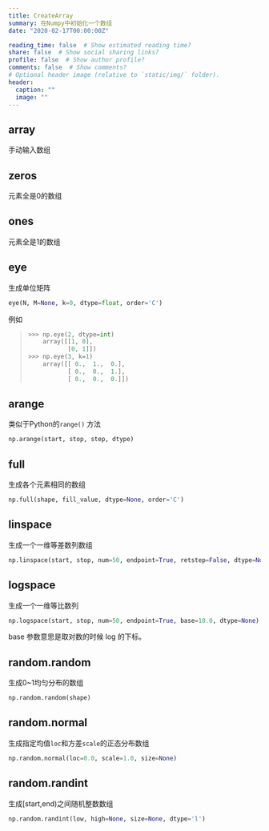 ```yaml
---
title: CreateArray
summary: 在Numpy中初始化一个数组
date: "2020-02-17T00:00:00Z"

reading_time: false  # Show estimated reading time?
share: false  # Show social sharing links?
profile: false  # Show author profile?
comments: false  # Show comments?
# Optional header image (relative to `static/img/` folder).
header:
  caption: ""
  image: ""
---
```


## array

手动输入数组

## zeros

元素全是0的数组

## ones

元素全是1的数组

## eye

生成单位矩阵

```python
eye(N, M=None, k=0, dtype=float, order='C')
```

例如

> ```python
> >>> np.eye(2, dtype=int)
>     array([[1, 0],
>            [0, 1]])
> >>> np.eye(3, k=1)
>     array([[ 0.,  1.,  0.],
>            [ 0.,  0.,  1.],
>            [ 0.,  0.,  0.]])
> ```

## arange

类似于Python的`range()` 方法

```python
np.arange(start, stop, step, dtype)
```

## full

生成各个元素相同的数组

```python
np.full(shape, fill_value, dtype=None, order='C')
```

## linspace

生成一个一维等差数列数组

```python
np.linspace(start, stop, num=50, endpoint=True, retstep=False, dtype=None)
```

## logspace

生成一个一维等比数列

```python
np.logspace(start, stop, num=50, endpoint=True, base=10.0, dtype=None)
```

base 参数意思是取对数的时候 log 的下标。



## random.random

生成0~1均匀分布的数组

```python
np.random.random(shape)
```

## random.normal

生成指定均值`loc`和方差`scale`的正态分布数组

```python
np.random.normal(loc=0.0, scale=1.0, size=None)
```

## random.randint

生成[start,end)之间随机整数数组

```python
np.random.randint(low, high=None, size=None, dtype='l')
```

